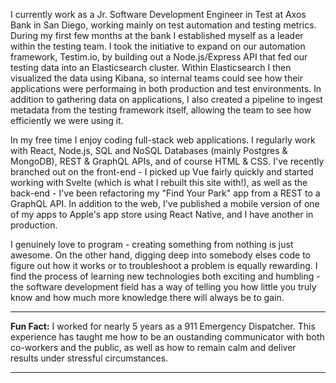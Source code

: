 I currently work as a Jr. Software Development Engineer in Test at Axos Bank in
San Diego, working mainly on test automation and testing metrics. During my first few months at the bank I established myself as a leader within the testing team. I took the initiative to expand on our automation framework, Testim.io, by building out a Node.js/Express API that fed our testing data into an Elasticsearch cluster. Within Elasticsearch I then visualized the data using Kibana, so internal teams could see how their applications were performaing in both production and test environments. In addition to gathering data on applications, I also created a pipeline to ingest metadata from the testing framework itself, allowing the team to see how efficiently we were
using it.

In my free time I enjoy coding full-stack web applications. I regularly work with React, Node.js, SQL and NoSQL Databases (mainly Postgres & MongoDB), REST & GraphQL APIs, and of
course HTML & CSS. I've recently branched out on the front-end - I picked up Vue fairly quickly and started working with Svelte (which is what I rebuilt this site with!), as well
as the back-end - I've been refactoring my "Find Your Park" app from a REST to a GraphQL API. In addition to the web, I've published a mobile version of one of my apps to Apple's app store using React Native, and I have another in production.

I genuinely love to program - creating something from nothing is just
awesome. On the other hand, digging deep into somebody elses code to figure out how it works or to troubleshoot a problem is equally rewarding. I find the process of learning new technologies both exciting and humbling - the software development field has a way of telling you how little you truly know and how much more knowledge there will always be to gain.

---

**Fun Fact:** I worked for nearly 5 years as a 911 Emergency Dispatcher. This experience has taught me how to be an oustanding communicator with both co-workers and the public, as well as how to remain calm and deliver results under stressful circumstances.

---
